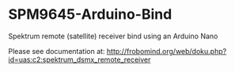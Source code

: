 # SPM9645-Arduino-Bind
Spektrum remote (satellite) receiver bind using an Arduino Nano

Please see documentation at:
http://frobomind.org/web/doku.php?id=uas:c2:spektrum_dsmx_remote_receiver
